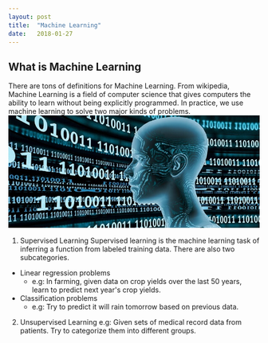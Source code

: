 ```yaml
---
layout: post
title:  "Machine Learning"
date:   2018-01-27
---
```

## What is Machine Learning
There are tons of definitions for Machine Learning. From wikipedia, Machine Learning is a field of computer science that gives computers the ability to learn without being explicitly programmed. In practice, we use machine learning to solve two major kinds
of problems.
![Machine_Leaning](/assets/Machine_Leaning.jpg)
1. Supervised Learning
Supervised learning is the machine learning task of inferring a function from labeled training data. There are also two subcategories.
- Linear regression problems
  - e.g: In farming, given data on crop yields over the last 50 years, learn to predict next year's crop yields.
- Classification problems
  - e.g: Try to predict it will rain tomorrow based on previous data.
2. Unsupervised Learning
e.g: Given sets of medical record data from patients. Try to categorize them into different groups.
